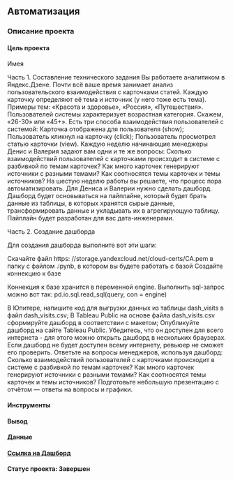 ## Автоматизация 

### Описание проекта
#### Цель проекта

Имея 

Часть 1. Составление технического задания Вы работаете аналитиком в Яндекс.Дзене. 
Почти всё ваше время занимает анализ пользовательского взаимодействия с карточками статей. 
Каждую карточку определяют её тема и источник (у него тоже есть тема). 
Примеры тем: «Красота и здоровье», «Россия», «Путешествия». Пользователей системы характеризует возрастная категория. 
Скажем, «26-30» или «45+». Есть три способа взаимодействия пользователей с системой:
Карточка отображена для пользователя (show); Пользователь кликнул на карточку (click); 
Пользователь просмотрел статью карточки (view). 
Каждую неделю начинающие менеджеры Денис и Валерия задают вам одни и те же вопросы: 
Сколько взаимодействий пользователей с карточками происходит в системе с разбивкой по темам карточек? 
Как много карточек генерируют источники с разными темами? 
Как соотносятся темы карточек и темы источников? 
На шестую неделю работы вы решаете, что процесс пора автоматизировать. 
Для Дениса и Валерии нужно сделать дашборд. 
Дашборд будет основываться на пайплайне, который будет брать данные из таблицы, в которых хранятся сырые данные, 
трансформировать данные и укладывать их в агрегирующую таблицу. 
Пайплайн будет разработан для вас дата-инженерами.

Часть 2. Создание дашборда

Для создания дашборда выполните вот эти шаги:

Скачайте файл https: //storage.yandexcloud.net/cloud-certs/CA.pem в папку с файлом .ipynb, в котором вы будете работать с базой Создайте коннекцию к базе

Коннекция к базе хранится в переменной engine. Выполнить sql-запрос можно вот так: pd.io.sql.read_sql(query, con = engine)

В Юпитере, напишите код для выгрузки данных из таблицы dash_visits в файл dash_visits.csv; В Tableau Public на основе файла dash_visits.csv сформируйте дашборд в соответствии с макетом; Опубликуйте дашборд на сайте Tableau Public. Убедитесь, что он доступен для всего интернета - для этого можно открыть дашборд в нескольких браузерах. Если дашборд не будет доступен всему интернету, ревьюер не сможет его проверить. Ответьте на вопросы менеджеров, используя дашборд: Cколько взаимодействий пользователей с карточками происходит в системе с разбивкой по темам карточек? Как много карточек генерируют источники с разными темами? Как соотносятся темы карточек и темы источников? Подготовьте небольшую презентацию с отчётом — ответы на вопросы и графики.

#### Инструменты

#### Вывод

#### Данные

#### [Ссылка на Дашборд](https://public.tableau.com/views/__16671325807840/__1?:language=en-US&publish=yes&:display_count=n&:origin=viz_share_link)

#### Статус проекта: Завершен


